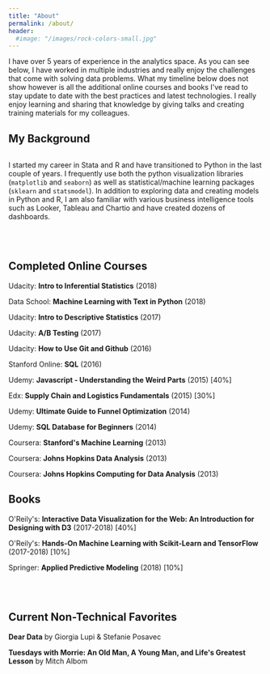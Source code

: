 ```yaml
---
title: "About"
permalink: /about/
header:
  #image: "/images/rock-colors-small.jpg"
---
```


I have over 5 years of experience in the analytics space. As you can see below, I have worked in multiple industries and really enjoy the challenges that come with solving data problems. What my timeline below does not show however is all the additional online courses and books I've read to stay update to date with the best practices and latest technologies. I really enjoy learning and sharing that knowledge by giving talks and creating training materials for my colleagues. 

 ## My Background
 
<img src="{{ site.url }}{{ site.baseurl }}/images/my-background2.jpg" alt="">


I started my career in Stata and R and have transitioned to Python in the last couple of years.  I frequently use both the python visualization libraries (`matplotlib` and `seaborn`) as well as statistical/machine learning packages (`sklearn` and `statsmodel`). In addition to exploring data and creating models in Python and R, I am also familiar with various business intelligence tools such as Looker, Tableau and Chartio and have created dozens of dashboards. 
 
<br /><br />

## Completed Online Courses

Udacity: **Intro to Inferential Statistics** (2018)

Data School: **Machine Learning with Text in Python** (2018)

Udacity: **Intro to Descriptive Statistics** (2017)

Udacity: **A/B Testing** (2017)

Udacity: **How to Use Git and Github** (2016)

Stanford Online: **SQL** (2016)

Udemy: **Javascript - Understanding the Weird Parts** (2015) [40%]

Edx: **Supply Chain and Logistics Fundamentals** (2015) [30%]

Udemy: **Ultimate Guide to Funnel Optimization** (2014)

Udemy: **SQL Database for Beginners** (2014)

Coursera: **Stanford's Machine Learning** (2013)
 
Coursera: **Johns Hopkins Data Analysis** (2013)

Coursera: **Johns Hopkins Computing for Data Analysis** (2013)


## Books

O'Reily's: **Interactive Data Visualization for the Web: An Introduction for Designing with D3** (2017-2018)  [40%]

O'Reily's: **Hands-On Machine Learning with Scikit-Learn and TensorFlow** (2017-2018) [10%]

Springer: **Applied Predictive Modeling** (2018) [10%]

<br /><br />



## Current Non-Technical Favorites

**Dear Data** by Giorgia Lupi & Stefanie Posavec

**Tuesdays with Morrie: An Old Man, A Young Man, and Life's Greatest Lesson** by Mitch Albom

